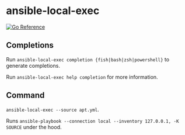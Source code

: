 # ansible-local-exec

[![Go Reference](https://pkg.go.dev/badge/github.com/jay-babu/ansible-local-exec.svg)](https://pkg.go.dev/github.com/jay-babu/ansible-local-exec)

## Completions

Run `ansible-local-exec completion {fish|bash|zsh|powershell}` to generate completions.

Run `ansible-local-exec help completion` for more information.

## Command

`ansible-local-exec --source apt.yml`.

Runs `ansible-playbook --connection local --inventory 127.0.0.1, -K SOURCE` under the hood.
